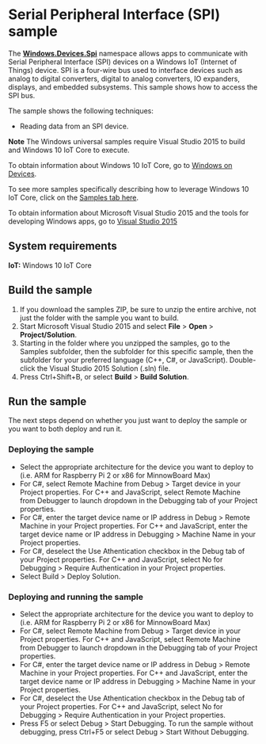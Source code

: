 <!---
  category: DevicesSensorsAndPower
  samplefwlink: http://go.microsoft.com/fwlink/p/?LinkId=624151&clcid=0x409
--->

# Serial Peripheral Interface (SPI) sample

The [**Windows.Devices.Spi**](http://msdn.microsoft.com/en-us/library/windows.devices.spi.aspx) namespace
allows apps to communicate with Serial Peripheral Interface (SPI) devices
on a Windows IoT (Internet of Things) device.
SPI is a four-wire bus used to interface devices such as analog to digital converters,
digital to analog converters, IO expanders, displays, and embedded subsystems.
This sample shows how to access the SPI bus.  

The sample shows the following techniques:

- Reading data from an SPI device.

**Note** The Windows universal samples require Visual Studio 2015 to build and Windows 10 IoT Core to execute.

To obtain information about Windows 10 IoT Core, go to [Windows on Devices](http://windowsondevices.com).

To see more samples specifically describing how to leverage Windows 10 IoT Core, click on the [Samples tab here](http://ms-iot.github.io/content/en-US/win10/StartCoding.htm).

To obtain information about Microsoft Visual Studio 2015 and the tools for developing Windows apps, go to [Visual Studio 2015](http://go.microsoft.com/fwlink/?LinkID=532422)

## System requirements

**IoT:** Windows 10 IoT Core

## Build the sample

1. If you download the samples ZIP, be sure to unzip the entire archive, not just the folder with the sample you want to build. 
2. Start Microsoft Visual Studio 2015 and select **File** \> **Open** \> **Project/Solution**.
3. Starting in the folder where you unzipped the samples, go to the Samples subfolder, then the subfolder for this specific sample, then the subfolder for your preferred language (C++, C#, or JavaScript). Double-click the Visual Studio 2015 Solution (.sln) file.
4. Press Ctrl+Shift+B, or select **Build** \> **Build Solution**.

## Run the sample

The next steps depend on whether you just want to deploy the sample or you want to both deploy and run it.

### Deploying the sample

- Select the appropriate architecture for the device you want to deploy to (i.e. ARM for Raspberry Pi 2 or x86 for MinnowBoard Max)
- For C#, select Remote Machine from Debug > Target device in your Project properties.  For C++ and JavaScript, select Remote Machine from Debugger to launch dropdown in the Debugging tab of your Project properties.
- For C#, enter the target device name or IP address in Debug > Remote Machine in your Project properties.  For C++ and JavaScript, enter the target device name or IP address in Debugging > Machine Name in your Project properties.
- For C#, deselect the Use Athentication checkbox in the Debug tab of your Project properties.  For C++ and JavaScript, select No for Debugging > Require Authentication in your Project properties.
- Select Build > Deploy Solution. 

### Deploying and running the sample

- Select the appropriate architecture for the device you want to deploy to (i.e. ARM for Raspberry Pi 2 or x86 for MinnowBoard Max)
- For C#, select Remote Machine from Debug > Target device in your Project properties.  For C++ and JavaScript, select Remote Machine from Debugger to launch dropdown in the Debugging tab of your Project properties.
- For C#, enter the target device name or IP address in Debug > Remote Machine in your Project properties.  For C++ and JavaScript, enter the target device name or IP address in Debugging > Machine Name in your Project properties.
- For C#, deselect the Use Athentication checkbox in the Debug tab of your Project properties.  For C++ and JavaScript, select No for Debugging > Require Authentication in your Project properties.
- Press F5 or select Debug >  Start Debugging. To run the sample without debugging, press Ctrl+F5 or select Debug > Start Without Debugging. 
